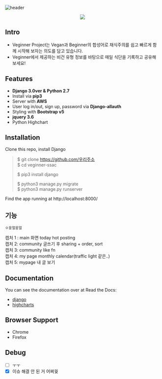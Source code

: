 ![header](https://capsule-render.vercel.app/api?type=waving&color=auto&height=300&section=header&text=Veginner&fontSize=90&animation=fadeIn&fontAlignY=38&desc=%20easily%20start%20Vegan%20and%20Begin&descAlignY=51&descAlign=62)
<p align='center'>
  <a href="https://github.com/VEGAN-PROJECT-SSAC/veginner-ssac/">
    <img src="https://img.shields.io/badge/IDEA%20ISSUE%20-%23F7DF1E.svg?&style=for-the-badge&&logoColor=white"/>
  </a>
</p>

## Intro
- Veginner Project는 Vegan과 Beginner의 합성어로 채식주의를 쉽고 빠르게 함께 시작해 보자는 의도를 담고 있습니다.
- Veginner에서 제공하는 비건 유형 정보를 바탕으로 매일 식단을 기록하고 공유해 보세요!

## Features
- **Django 3.0ver & Python 2.7**
- Install via **pip3**
- Server with **AWS**
- User log in/out, sign up, password via **Django-allauth**
- Styling with **Bootstrap v5**
- **jquery 3.6**
- Python Highchart

## Installation
Clone this repo, install Django
> $ git clone https://github.com/우리주소
> <br>
> $ cd veginner-ssac 
> 
> $ pip3 install django
> 
> $ python3 manage.py migrate
> <br>
> $ python3 manage.py runserver

Find the app running at http://localhost:8000/
## 기능
```angular2html
ㅇ웅얼웅얼
```
캡처 1 : main 화면 today hot posting
<br>
캡처 2: community 글쓰기 후 sharing +  order, sort
<br>
캡처 3: community like fn
<br>
캡처 4: my page monthly calendar(traffic light 같은..)
<br>
캡처 5: mypage 내 글 보기

## Documentation
You can see the documentation over at Read the Docs:
<br>
- <a href="">django</a>
- <a href="">highcharts</a>


## Browser Support
- Chrome
- Firefox

## Debug
- [ ] ㅜㅜ
- [x] 이슈 해결 안 된 거 어쩌궞
